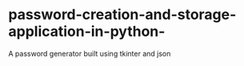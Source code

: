 # password-creation-and-storage-application-in-python-
 A password generator built using tkinter and json

